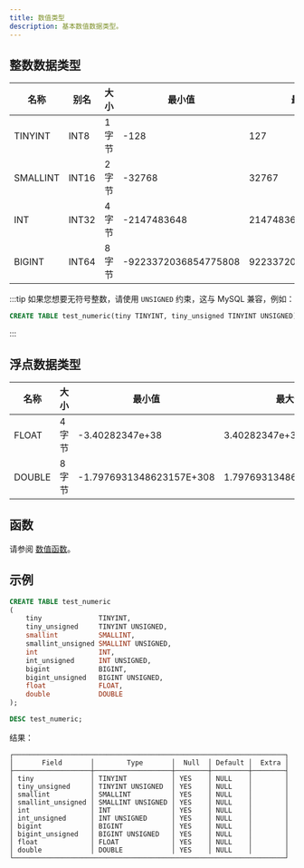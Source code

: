 ```yaml
---
title: 数值类型
description: 基本数值数据类型。
---
```


## 整数数据类型

| 名称     | 别名  | 大小    | 最小值               | 最大值              |
|----------|-------|---------|----------------------|---------------------|
| TINYINT  | INT8  | 1 字节  | -128                 | 127                 |
| SMALLINT | INT16 | 2 字节  | -32768               | 32767               |
| INT      | INT32 | 4 字节  | -2147483648          | 2147483647          |
| BIGINT   | INT64 | 8 字节  | -9223372036854775808 | 9223372036854775807 |

:::tip
如果您想要无符号整数，请使用 `UNSIGNED` 约束，这与 MySQL 兼容，例如：

```sql
CREATE TABLE test_numeric(tiny TINYINT, tiny_unsigned TINYINT UNSIGNED)
```
:::

## 浮点数据类型

| 名称   | 大小    | 最小值                  | 最大值                 |
|--------|---------|-------------------------|------------------------|
| FLOAT  | 4 字节  | -3.40282347e+38          | 3.40282347e+38          |
| DOUBLE | 8 字节  | -1.7976931348623157E+308 | 1.7976931348623157E+308 |

## 函数

请参阅 [数值函数](/sql/sql-functions/numeric-functions)。

## 示例

```sql
CREATE TABLE test_numeric
(
    tiny              TINYINT,
    tiny_unsigned     TINYINT UNSIGNED,
    smallint          SMALLINT,
    smallint_unsigned SMALLINT UNSIGNED,
    int               INT,
    int_unsigned      INT UNSIGNED,
    bigint            BIGINT,
    bigint_unsigned   BIGINT UNSIGNED,
    float             FLOAT,
    double            DOUBLE
);
```

```sql
DESC test_numeric;
```

结果：
```
┌───────────────────────────────────────────────────────────────────┐
│       Field       │        Type       │  Null  │ Default │  Extra │
├───────────────────┼───────────────────┼────────┼─────────┼────────┤
│ tiny              │ TINYINT           │ YES    │ NULL    │        │
│ tiny_unsigned     │ TINYINT UNSIGNED  │ YES    │ NULL    │        │
│ smallint          │ SMALLINT          │ YES    │ NULL    │        │
│ smallint_unsigned │ SMALLINT UNSIGNED │ YES    │ NULL    │        │
│ int               │ INT               │ YES    │ NULL    │        │
│ int_unsigned      │ INT UNSIGNED      │ YES    │ NULL    │        │
│ bigint            │ BIGINT            │ YES    │ NULL    │        │
│ bigint_unsigned   │ BIGINT UNSIGNED   │ YES    │ NULL    │        │
│ float             │ FLOAT             │ YES    │ NULL    │        │
│ double            │ DOUBLE            │ YES    │ NULL    │        │
└───────────────────────────────────────────────────────────────────┘
```